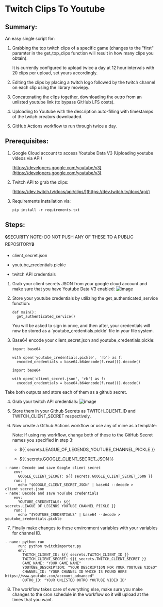 <h1>Twitch Clips To Youtube</h1>

<h2>Summary:</h2>

An easy single script for:
1. Grabbing the top twitch clips of a specific game (changes to the "first" paramter in the get_top_clips function will result in how many clips you obtain).
    
    It is currently configured to upload twice a day at 12 hour intervals with 20 clips per upload, set yours accordingly.
2. Editing the clips by placing a twitch logo followed by the twitch channel on each clip using the library moviepy.
3. Concatenating the clips together, downloading the outro from an unlisted youtube link (to bypass GitHub LFS costs).
4. Uploading to Youtube with the description auto-filling with timestamps of the twitch creators downloaded.
5. GitHub Actions workflow to run through twice a day.

<h2>Prerequisites:</h2>

1. Google Cloud account to access Youtube Data V3 (Uploading youtube videos via API)

   [https://developers.google.com/youtube/v3](https://developers.google.com/youtube/v3) 

     
3. Twitch API to grab the clips:
   
     [https://dev.twitch.tv/docs/api/clips/](https://dev.twitch.tv/docs/api/)

4. Requirements installation via:
   
    ```pip install -r requirements.txt```

<h2>Steps:</h2>

🔒SECURITY NOTE: DO NOT PUSH ANY OF THESE TO A PUBLIC REPOSITORY🔒

  - client_secret.json

  - youtube_credentials.pickle
  
  - twitch API credentials 

1. Grab your client secrets JSON from your google cloud account and make sure that you have Youtube Data V3 enabled:
   ![image](https://github.com/user-attachments/assets/413dadf7-b600-484f-acc9-115c1dec5cc9)
2. Store your youtube credentials by utilizing the get_authenticated_service function:

   ```
   def main():
     get_authenticated_service()
   ```
   
   You will be asked to sign in once, and then after, your credentials will now be stored as a 'youtube_credentials.pickle' file in your file system.
3. Base64 encode your client_secret.json and youtube_credentials.pickle:
    ```
    import base64
      
    with open('youtube_credentials.pickle', 'rb') as f:
      encoded_credentials = base64.b64encode(f.read()).decode()
    ```
    ```
    import base64
      
    with open('client_secret.json', 'rb') as f:
      encoded_credentials = base64.b64encode(f.read()).decode()
    ```
Take both outputs and store each of them as a github secret.

4. Grab your twitch API credentials:
![image](https://github.com/user-attachments/assets/2e672c32-57ed-4bd8-b97d-7441efb16bdc)

5. Store them in your Github Secrets as TWITCH_CLIENT_ID and TWITCH_CLIENT_SECRET respectively.
6. Now create a Github Actions workflow or use any of mine as a template:

   Note: If using my workflow, change both of these to the GitHub Secret names you specified in step 3:

   - ${{ secrets.LEAGUE_OF_LEGENDS_YOUTUBE_CHANNEL_PICKLE }}

   - ${{ secrets.GOOGLE_CLIENT_SECRET_JSON }}
   
   
  ```
  - name: Decode and save Google client secret
      env:
        GOOGLE_CLIENT_SECRET: ${{ secrets.GOOGLE_CLIENT_SECRET_JSON }}
      run: |
        echo "$GOOGLE_CLIENT_SECRET_JSON" | base64 --decode > client_secret.json
  - name: Decode and save YouTube credentials
      env:
        YOUTUBE_CREDENTIALS: ${{ secrets.LEAGUE_OF_LEGENDS_YOUTUBE_CHANNEL_PICKLE }}
      run: |
        echo "$YOUTUBE_CREDENTIALS" | base64 --decode > youtube_credentials.pickle
   ```
7. Finally make changes to these environment variables with your variables for channel ID.
```
- name: python run
      run: python twitchimporter.py
      env:
        TWITCH_CLIENT_ID: ${{ secrets.TWITCH_CLIENT_ID }}
        TWITCH_CLIENT_SECRET: ${{ secrets.TWITCH_CLIENT_SECRET }}
        GAME_NAME: "YOUR GAME NAME"
        YOUTUBE_DESCRIPTION: "YOUR DESCRIPTION FOR YOUR YOUTUBE VIDEO"
        CHANNEL_ID: "YOUR CHANNEL ID WHICH IS FOUND HERE https://www.youtube.com/account_advanced"
        OUTRO_ID: "YOUR UNLISTED OUTRO YOUTUBE VIDEO ID"
  ```
8. The workflow takes care of everything else, make sure you make changes to the cron schedule in the workflow so it will upload at the times that you want.



   
